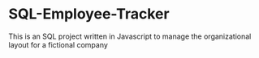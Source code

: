 # SQL-Employee-Tracker
This is an SQL project written in Javascript to manage the organizational layout for a fictional company

